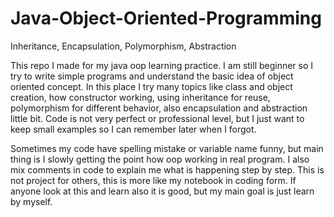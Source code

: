 # Java-Object-Oriented-Programming

Inheritance, Encapsulation, Polymorphism, Abstraction



This repo I made for my java oop learning practice. I am still beginner so I try to write simple programs and understand the basic idea of object oriented concept. In this place I try many topics like class and object creation, how constructor working, using inheritance for reuse, polymorphism for different behavior, also encapsulation and abstraction little bit. Code is not very perfect or professional level, but I just want to keep small examples so I can remember later when I forgot.



Sometimes my code have spelling mistake or variable name funny, but main thing is I slowly getting the point how oop working in real program. I also mix comments in code to explain me what is happening step by step. This is not project for others, this is more like my notebook in coding form. If anyone look at this and learn also it is good, but my main goal is just learn by myself.

